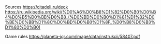 Sources
https://citadeli.ru/deck
https://ru.wikipedia.org/wiki/%D0%A6%D0%B8%D1%82%D0%B0%D0%B4%D0%B5%D0%BB%D0%B8_(%D0%BD%D0%B0%D1%81%D1%82%D0%BE%D0%BB%D1%8C%D0%BD%D0%B0%D1%8F_%D0%B8%D0%B3%D1%80%D0%B0)

Game rules
https://planeta-igr.com/image/data/instrukcii/58407.pdf



